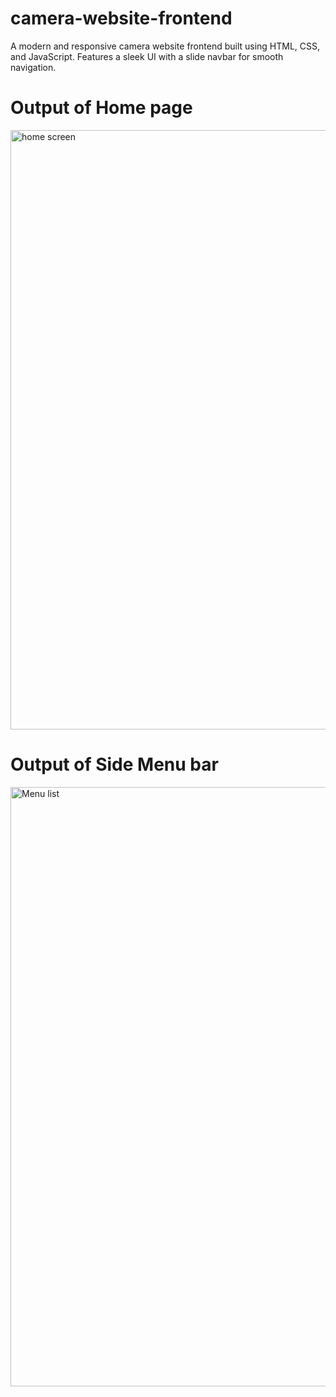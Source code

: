 # camera-website-frontend
A modern and responsive camera website frontend built using HTML, CSS, and JavaScript. Features a sleek UI with a slide navbar for smooth navigation.

# Output of Home page 
<img width="959" alt="home screen " src="https://github.com/user-attachments/assets/9196cf25-6d0e-4ff5-8c8d-0bbdf3373854" />


# Output of Side Menu bar 
<img width="959" alt="Menu list " src="https://github.com/user-attachments/assets/b928bd39-7601-4a80-9d92-3d23276d7f62" />

